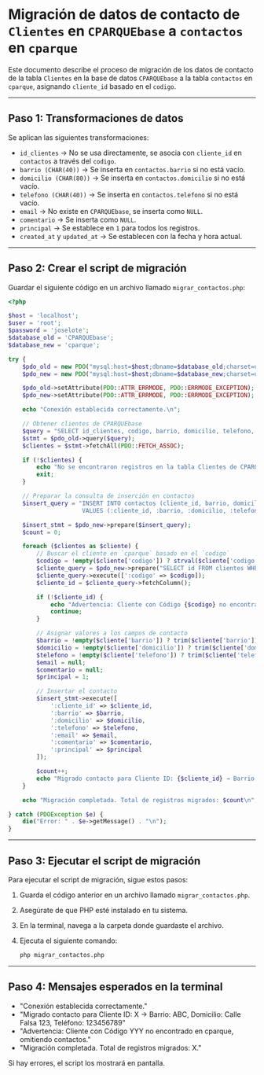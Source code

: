# Migración de datos de contacto de `Clientes` en `CPARQUEbase` a `contactos` en `cparque`

Este documento describe el proceso de migración de los datos de contacto de la tabla `Clientes` en la base de datos `CPARQUEbase` a la tabla `contactos` en `cparque`, asignando `cliente_id` basado en el `codigo`.

---

## Paso 1: Transformaciones de datos

Se aplican las siguientes transformaciones:

-   `id_clientes` → No se usa directamente, se asocia con `cliente_id` en `contactos` a través del `codigo`.
-   `barrio (CHAR(40))` → Se inserta en `contactos.barrio` si no está vacío.
-   `domicilio (CHAR(80))` → Se inserta en `contactos.domicilio` si no está vacío.
-   `telefono (CHAR(40))` → Se inserta en `contactos.telefono` si no está vacío.
-   `email` → No existe en `CPARQUEbase`, se inserta como `NULL`.
-   `comentario` → Se inserta como `NULL`.
-   `principal` → Se establece en `1` para todos los registros.
-   `created_at` y `updated_at` → Se establecen con la fecha y hora actual.

---

## Paso 2: Crear el script de migración

Guardar el siguiente código en un archivo llamado `migrar_contactos.php`:

```php
<?php

$host = 'localhost';
$user = 'root';
$password = 'joselote';
$database_old = 'CPARQUEbase';
$database_new = 'cparque';

try {
    $pdo_old = new PDO("mysql:host=$host;dbname=$database_old;charset=utf8mb4", $user, $password);
    $pdo_new = new PDO("mysql:host=$host;dbname=$database_new;charset=utf8mb4", $user, $password);

    $pdo_old->setAttribute(PDO::ATTR_ERRMODE, PDO::ERRMODE_EXCEPTION);
    $pdo_new->setAttribute(PDO::ATTR_ERRMODE, PDO::ERRMODE_EXCEPTION);

    echo "Conexión establecida correctamente.\n";

    // Obtener clientes de CPARQUEbase
    $query = "SELECT id_clientes, codigo, barrio, domicilio, telefono, celular FROM Clientes";
    $stmt = $pdo_old->query($query);
    $clientes = $stmt->fetchAll(PDO::FETCH_ASSOC);

    if (!$clientes) {
        echo "No se encontraron registros en la tabla Clientes de CPARQUEbase.\n";
        exit;
    }

    // Preparar la consulta de inserción en contactos
    $insert_query = "INSERT INTO contactos (cliente_id, barrio, domicilio, telefono, email, comentario, principal, created_at, updated_at)
                     VALUES (:cliente_id, :barrio, :domicilio, :telefono, :email, :comentario, :principal, NOW(), NOW())";

    $insert_stmt = $pdo_new->prepare($insert_query);
    $count = 0;

    foreach ($clientes as $cliente) {
        // Buscar el cliente en `cparque` basado en el `codigo`
        $codigo = !empty($cliente['codigo']) ? strval($cliente['codigo']) : '000000';
        $cliente_query = $pdo_new->prepare("SELECT id FROM clientes WHERE codigo = :codigo");
        $cliente_query->execute([':codigo' => $codigo]);
        $cliente_id = $cliente_query->fetchColumn();

        if (!$cliente_id) {
            echo "Advertencia: Cliente con Código {$codigo} no encontrado en cparque, omitiendo contactos.\n";
            continue;
        }

        // Asignar valores a los campos de contacto
        $barrio = !empty($cliente['barrio']) ? trim($cliente['barrio']) : null;
        $domicilio = !empty($cliente['domicilio']) ? trim($cliente['domicilio']) : null;
        $telefono = !empty($cliente['telefono']) ? trim($cliente['telefono']) : (!empty($cliente['celular']) ? trim($cliente['celular']) : null);
        $email = null;
        $comentario = null;
        $principal = 1;

        // Insertar el contacto
        $insert_stmt->execute([
            ':cliente_id' => $cliente_id,
            ':barrio' => $barrio,
            ':domicilio' => $domicilio,
            ':telefono' => $telefono,
            ':email' => $email,
            ':comentario' => $comentario,
            ':principal' => $principal
        ]);

        $count++;
        echo "Migrado contacto para Cliente ID: {$cliente_id} → Barrio: {$barrio}, Domicilio: {$domicilio}, Teléfono: {$telefono}\n";
    }

    echo "Migración completada. Total de registros migrados: $count\n";

} catch (PDOException $e) {
    die("Error: " . $e->getMessage() . "\n");
}
```

---

## Paso 3: Ejecutar el script de migración

Para ejecutar el script de migración, sigue estos pasos:

1. Guarda el código anterior en un archivo llamado `migrar_contactos.php`.
2. Asegúrate de que PHP esté instalado en tu sistema.
3. En la terminal, navega a la carpeta donde guardaste el archivo.
4. Ejecuta el siguiente comando:

    ```sh
    php migrar_contactos.php
    ```

---

## Paso 4: Mensajes esperados en la terminal

-   "Conexión establecida correctamente."
-   "Migrado contacto para Cliente ID: X → Barrio: ABC, Domicilio: Calle Falsa 123, Teléfono: 123456789"
-   "Advertencia: Cliente con Código YYY no encontrado en cparque, omitiendo contactos."
-   "Migración completada. Total de registros migrados: X."

Si hay errores, el script los mostrará en pantalla.
